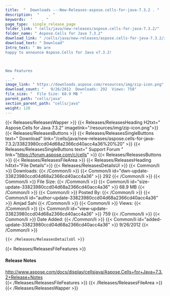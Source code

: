 ```yaml
---
title:  "  Downloads ---New-Releases-aspose.cells-for-java-7.3.2 . " 
description:  "    . " 
keywords:  "    . " 
page_type:  single_release_page
folder_link: " cells/java/new-releases/aspose.cells-for-java-7.3.2/"
folder_name: " Aspose.Cells for Java 7.3.2"
download_link: " /cells/java/new-releases/aspose.cells-for-java-7.3.2/33823980ccd04d68a2366cd40acc4a36"
download_text: " Download"
Intro_text: " We are
happy to announce Aspose.Cells for Java v7.3.2!

 

New Features

..."
image_link: " https://downloads.aspose.com/resources/img/zip-icon.png"
download_count: "   9/26/2012  Downloads: 292  Views: 758"
file_size: "  File Size: 68.9 MB "
parent_path: "cells/java"
section_parent_path: "cells/java"
weight: 120 
---
```


{{< Releases/ReleasesWapper >}}
  {{< Releases/ReleasesHeading H2txt=" Aspose.Cells for Java 7.3.2" imagelink="/resources/img/zip-icon.png">}}
  {{< Releases/ReleasesButtons >}}
    {{< Releases/ReleasesSingleButtons text=" Download" link="/cells/java/new-releases/aspose.cells-for-java-7.3.2/33823980ccd04d68a2366cd40acc4a36%20%20" >}}
    {{< Releases/ReleasesSingleButtons text=" Support Forum " link="https://forum.aspose.com/c/cells" >}}
  {{< Releases/ReleasesButtons >}}
  {{< Releases/ReleasesFileArea >}}
    {{< Releases/ReleasesHeading h4txt="File Details">}}
    {{< Releases/ReleasesDetailsUl >}}
            {{< Common/li  >}} Downloads: {{< /Common/li >}} 
      {{< Common/li id="dwn-update-33823980ccd04d68a2366cd40acc4a36" >}} 292 {{< /Common/li >}} 
      {{< Common/li  >}} File Size: {{< /Common/li >}} 
      {{< Common/li id="size-update-33823980ccd04d68a2366cd40acc4a36" >}} 68.9 MB {{< /Common/li >}} 
      {{< Common/li  >}} Posted By: {{< /Common/li >}} 
      {{< Common/li id="author-update-33823980ccd04d68a2366cd40acc4a36" >}} Amjad Sahi {{< /Common/li >}} 
      {{< Common/li  >}} Views: {{< /Common/li >}} 
      {{< Common/li id="view-update-33823980ccd04d68a2366cd40acc4a36" >}} 759 {{< /Common/li >}} 
      {{< Common/li  >}} Date Added: {{< /Common/li >}} 
      {{< Common/li id="added-update-33823980ccd04d68a2366cd40acc4a36" >}} 9/26/2012 {{< /Common/li >}} 

    {{< /Releases/ReleasesDetailsUl >}}

  {{< Releases/ReleasesFileFeatures >}}
      <h4>Release Notes</h4><div><a href="http://www.aspose.com/docs/display/cellsjava/Aspose.Cells+for+Java+7.3.2+Release+Notes">http://www.aspose.com/docs/display/cellsjava/Aspose.Cells+for+Java+7.3.2+Release+Notes</a></div>
  {{< /Releases/ReleasesFileFeatures >}}
 {{< /Releases/ReleasesFileArea >}}
{{< /Releases/ReleasesWapper >}}


